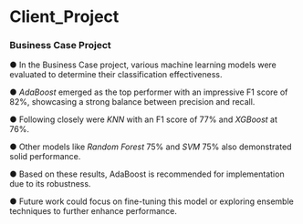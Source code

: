 # Client_Project
### Business Case Project
● In the Business Case project, various machine learning models were evaluated to determine their classification effectiveness. 

● *AdaBoost* emerged as the top performer with an impressive F1 score of 82%, showcasing a strong balance between precision and recall. 

● Following closely were *KNN* with an F1 score of 77% and *XGBoost* at 76%. 

● Other models like *Random Forest* 75% and *SVM* 75% also demonstrated solid performance. 

● Based on these results, AdaBoost is recommended for implementation due to its robustness. 

● Future work could focus on fine-tuning this model or exploring ensemble techniques to further enhance performance.
